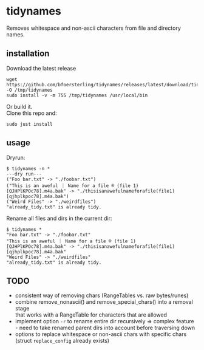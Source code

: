 # tidynames

Removes whitespace and non-ascii characters from file and directory names.

## installation

Download the latest release
```
wget https://github.com/bfoersterling/tidynames/releases/latest/download/tidynames_linux_x86_64 -O /tmp/tidynames
sudo install -v -m 755 /tmp/tidynames /usr/local/bin
```

Or build it.\
Clone this repo and:
```
sudo just install
```

## usage

Dryrun:
```
$ tidynames -n *
---dry run---
("Foo bar.txt" -> "./foobar.txt")
("This is an aweful ｜ Name for a file ® (file 1) [QJHPlKPOc78].m4a.bak" -> "./thisisanawefulnameforafile(file1)[qjhplkpoc78].m4a.bak")
("Weird Files" -> "./weirdfiles")
"already_tidy.txt" is already tidy.
```

Rename all files and dirs in the current dir:
```
$ tidynames *
"Foo bar.txt" -> "./foobar.txt"
"This is an aweful ｜ Name for a file ® (file 1) [QJHPlKPOc78].m4a.bak" -> "./thisisanawefulnameforafile(file1)[qjhplkpoc78].m4a.bak"
"Weird Files" -> "./weirdfiles"
"already_tidy.txt" is already tidy.
```

## TODO

- consistent way of removing chars (RangeTables vs. raw bytes/runes)
- combine remove_nonascii() and remove_special_chars() into a removal stage \
that works with a RangeTable for characters that are allowed
- implement option `-r` to rename entire dir recursively
=> complex feature - need to take renamed parent dirs into account before traversing down
- options to replace whitespace or non-ascii chars with specific chars
(struct `replace_config` already exists)
